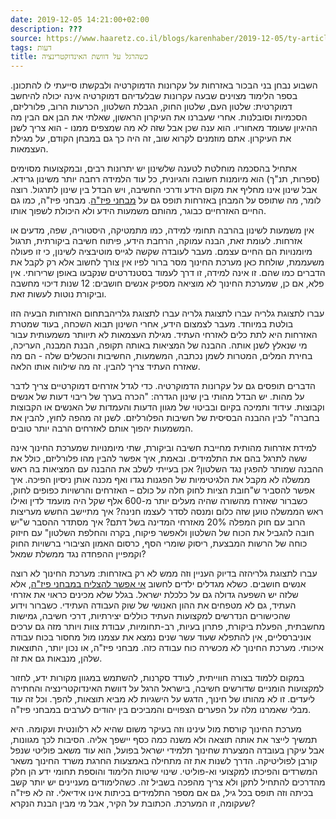 ```yaml
---
date: 2019-12-05 14:21:00+02:00
description: ???
source: https://www.haaretz.co.il/blogs/karenhaber/2019-12-05/ty-article/0000017f-f8ff-d318-afff-fbffd3db0000
tags: דעות
title: כשהרגל על דוושת האינדוקטרינציה
---
```


השבוע נבחן בני הבכור באזרחות על עקרונות הדמוקרטיה ולבקשתו סייעתי לו להתכונן. בספר הלימוד מצוינים שבעה עקרונות שבלעדיהם דמוקרטיה אינה יכולה להיחשב דמוקרטית: שלטון העם, שלטון החוק, הגבלת השלטון, הכרעות הרוב, פלורליזם, הסכמיות וסובלנות. אחרי שעברנו את העיקרון הראשון, שאלתי את הבן אם הבין מה ההיגיון שעומד מאחוריו. הוא ענה שכן אבל שזה לא מה שמצפים ממנו - הוא צריך לשנן את העיקרון. אתם מוזמנים לקרוא שוב, זה היה כך גם במבחן הקודם, על מגילת העצמאות. 

אתחיל בהסכמה מוחלטת לטענה שלשינון יש יתרונות רבים, ובמקצועות מסוימים (ספרות, תנ"ך) הוא מיומנות חשובה והגיונית, כל עוד הלמידה רחבה יותר משינון גרידא. אבל שינון אינו מחליף את מקום הידע ודרכי החשיבה, ויש הבדל בין שינון לתרגול. רוצה לומר, מה שתופס על המבחן באזרחות תופס גם על [מבחני פיז"ה](/news/education/2019-12-04/ty-article-magazine/.premium/0000017f-f2a8-d5bd-a17f-f6ba4f470000). מבחני פיז"ה, כמו גם החיים האזרחיים כבוגר, מהותם משמעות הידע ולא היכולת לשפוך אותו. 

אין משמעות לשינון בהרבה תחומי למידה, כמו מתמטיקה, היסטוריה, שפה, מדעים או אזרחות. לעומת זאת, הבנה עמוקה, הרחבת הידע, פיתוח חשיבה ביקורתית, תרגול מיומנויות הם החיים עצמם. מעבר לעובדה שקשה לגייס מוטיבציה לשינון, כי זו פעולה משעממת, שולחת כאן מערכת החינוך מסר ברור לפיו אין צורך לחשוב אלא רק לקבל את הדברים כמו שהם. זו אינה למידה, זו דרך לעמוד בסטנדרטים שנקבעו באופן שרירותי. אין פלא, אם כן, שמערכת החינוך לא מוציאה מספיק אנשים חושבים: 12 שנות דיכוי מחשבה וביקורת נוטות לעשות זאת. 

 עברו לתצוגת גלריה עברו לתצוגת גלריה עברו לתצוגת גלריהבתחום האזרחות הבעיה הזו בולטת במיוחד. מעבר לצמצום הידע, אחרי השינון תבוא השכחה, בעוד שמטרת האזרחות היא לתת כלים לאזרחי העתיד. מגילת העצמאות לא תיוותר משמעותית עבור מי שנאלץ לשנן אותה. ההבנה של המציאות באותה תקופה, הבנת המבנה, העריכה, בחירת המלים, המטרות לשמן נכתבה, המשמעות, החשיבות והכשלים שלה - הם מה שאזרח העתיד צריך להבין. זה מה שילווה אותו הלאה. 

הדברים תופסים גם על עקרונות הדמוקרטיה. כדי לגדל אזרחים דמוקרטיים צריך לדבר על מהות. יש הבדל מהותי בין שינון הגדרה: "הכרה בערך של ריבוי דעות של אנשים וקבוצות. עידוד ותמיכה בקיום ובביטוי של מגוון הדעות והעמדות של האנשים או הקבוצות בחברה" לבין ההבנה הבסיסית של חשיבות הפלורליזם. לשנן זה מהפה לחוץ, להבין את המשמעות יהפוך אותם לאזרחים הרבה יותר טובים. 

למידת אזרחות מהותית מחייבת חשיבה וביקורת, שתי מיומנויות שמערכת החינוך אינה ששה לתרגל בהם את התלמידים. ובאמת, איך אפשר להבין מהו פלורליזם, כולל את ההבנה שמותר להפגין נגד השלטון? אכן בעייתי לשלב את ההבנה עם המציאות בה ראש ממשלה לא מקבל את הלגיטימיות של הפגנות נגדו ואף מכנה אותן ניסיון הפיכה. איך אפשר להסביר ש"חובת הציות לחוק חלה על כולם – האזרחים והרשויות כפופים לחוק, כשברור שאזרח מהשורה שהיה מעלים יותר מ-600 אלף שקל היה מועמד לדין ואילו ראש הממשלה טוען שזה כלום ומנסה לסדר לעצמו חנינה? איך מתיישב החשש מעריצות הרוב עם חוק המפלה 20% מאזרחי המדינה בשל דתם? איך מסתדר ההסבר ש"יש חובה להגביל את הכוח של השלטון ולאפשר פיקוח, בקרה והחלפת השלטון" עם חיזוק כוחה של הרשות המבצעת, ריסוק שומרי הסף, כרסום האמון הציבורי ברשויות החוק וקמפיין ההפחדה נגד ממשלת שמאל? 

 עברו לתצוגת גלריהזה בדיוק העניין וזה ממש לא רק באזרחות: מערכת החינוך לא רוצה אנשים חושבים. כשלא מגדלים ילדים לחשוב [אי אפשר להצליח במבחני פיז"ה](/news/education/2019-12-03/ty-article/.premium/0000017f-e38e-d75c-a7ff-ff8f1ad50000), אלא שלזה יש השפעה גדולה גם על כלכלת ישראל. בגלל שלא מכינים כראוי את אזרחי העתיד, גם לא מטפחים את ההון האנושי של שוק העבודה העתידי. כשברור וידוע שהכישורים הנדרשים למקצועות העתיד כוללים יצירתיות, דרכי חשיבה, גמישות מחשבתית, הפעלת ביקורת, פתרון בעיות, רב-תחומיות, עבודת צוות ויותר מזה גם ערכים אוניברסליים, אין להתפלא שעוד עשר שנים נמצא את עצמנו מול מחסור בכוח עבודה איכותי. מערכת החינוך לא מכשירה כוח עבודה כזה. מבחני פיז"ה, או נכון יותר, התוצאות שלהן, מנבאות גם את זה. 

במקום ללמוד בצורה חווייתית, לעודד סקרנות, להשתמש במגוון מקורות ידע, לחזור למקצועות הומניים שדורשים חשיבה, בישראל הרגל על דוושת האינדוקטרינציה והחתירה ליעדים. זו לא מהותו של חינוך, הדגש על הישגיות לא מביא תוצאות, להפך. וכל זה עוד מבלי שאמרנו מלה על הפערים הצפויים והמביכים בין יהודים לערבים במבחני פיז"ה. 

מערכת החינוך קורסת מול עינינו וזה בעיקר משום שהיא לא רלוונטית ועקומה. היא תמשיך לייצר את אותה תוצאה ולא משנה כמה כסף יישפך אליה. הסיבות לכך מגוונות, אבל עיקרן בעובדה המצערת שחינוך תלמידי ישראל בפועל, הוא עוד משאב פוליטי שנפל קורבן לפוליטיקה. הדרך לשנות את זה מתחילה באמצעות החרגת משרד החינוך משאר המשרדים והפיכתו למקצועי וא-פוליטי. שינוי שיטות הלימוד והוספת תחומי ידע הן חלק מהדרכים להתחיל לתקן ולא צריך מהפכה בשביל זה. כשהלימודים מעניינים יש יותר קשב בכיתה וזה תופס בכל גיל, גם אם מספר התלמידים בכיתות אינו אידיאלי. זה לא פיז"ה שעקומה, זו המערכת. הכתובת על הקיר, אבל מי מבין הבנת הנקרא?